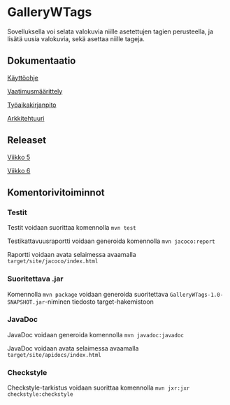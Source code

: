 # GalleryWTags
Sovelluksella voi selata valokuvia niille asetettujen tagien perusteella, ja lisätä uusia valokuvia, sekä asettaa niille tageja.

## Dokumentaatio
[Käyttöohje](https://github.com/joonaoko/ot-harjoitustyo/blob/master/dokumentointi/kayttoohje.md)

[Vaatimusmäärittely](https://github.com/joonaoko/ot-harjoitustyo/blob/master/dokumentointi/vaatimusmaarittely.MD)

[Työaikakirjanpito](https://github.com/joonaoko/ot-harjoitustyo/blob/master/dokumentointi/tyoaikakirjanpito.MD)

[Arkkitehtuuri](https://github.com/joonaoko/ot-harjoitustyo/blob/master/dokumentointi/arkkitehtuuri.md)

## Releaset
[Viikko 5](https://github.com/joonaoko/ot-harjoitustyo/releases/tag/viikko5)

[Viikko 6](https://github.com/joonaoko/ot-harjoitustyo/releases/tag/viikko6)

## Komentorivitoiminnot

### Testit
Testit voidaan suorittaa komennolla `mvn test`

Testikattavuusraportti voidaan generoida komennolla `mvn jacoco:report`

Raportti voidaan avata selaimessa avaamalla `target/site/jacoco/index.html`

### Suoritettava .jar
Komennolla `mvn package` voidaan generoida suoritettava `GalleryWTags-1.0-SNAPSHOT.jar`-niminen tiedosto target-hakemistoon

### JavaDoc
JavaDoc voidaan generoida komennolla `mvn javadoc:javadoc`

JavaDoc voidaan avata selaimessa avaamalla `target/site/apidocs/index.html`

### Checkstyle
Checkstyle-tarkistus voidaan suorittaa komennolla `mvn jxr:jxr checkstyle:checkstyle`
